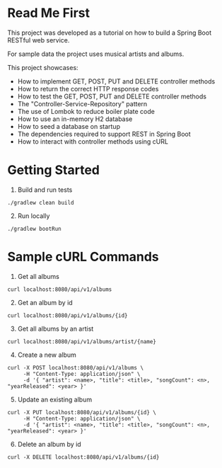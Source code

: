 # Read Me First

This project was developed as a tutorial on how to build a Spring Boot RESTful web service.

For sample data the project uses musical artists and albums.

This project showcases:
* How to implement GET, POST, PUT and DELETE controller methods
* How to return the correct HTTP response codes
* How to test the GET, POST, PUT and DELETE controller methods
* The "Controller-Service-Repository" pattern
* The use of Lombok to reduce boiler plate code
* How to use an in-memory H2 database
* How to seed a database on startup
* The dependencies required to support REST in Spring Boot
* How to interact with controller methods using cURL

# Getting Started

1. Build and run tests
```shell
./gradlew clean build
```

2. Run locally
```shell
./gradlew bootRun
```

# Sample cURL Commands

1. Get all albums
```shell
curl localhost:8080/api/v1/albums
```

2. Get an album by id
```shell
curl localhost:8080/api/v1/albums/{id}
```

3. Get all albums by an artist
```shell
curl localhost:8080/api/v1/albums/artist/{name}
```

4. Create a new album
```shell
curl -X POST localhost:8080/api/v1/albums \
     -H "Content-Type: application/json" \
     -d '{ "artist": <name>, "title": <title>, "songCount": <n>, "yearReleased": <year> }'
```

5. Update an existing album
```shell
curl -X PUT localhost:8080/api/v1/albums/{id} \
     -H "Content-Type: application/json" \
     -d '{ "artist": <name>, "title": <title>, "songCount": <n>, "yearReleased": <year> }'
```

6. Delete an album by id
```shell
curl -X DELETE localhost:8080/api/v1/albums/{id}
```